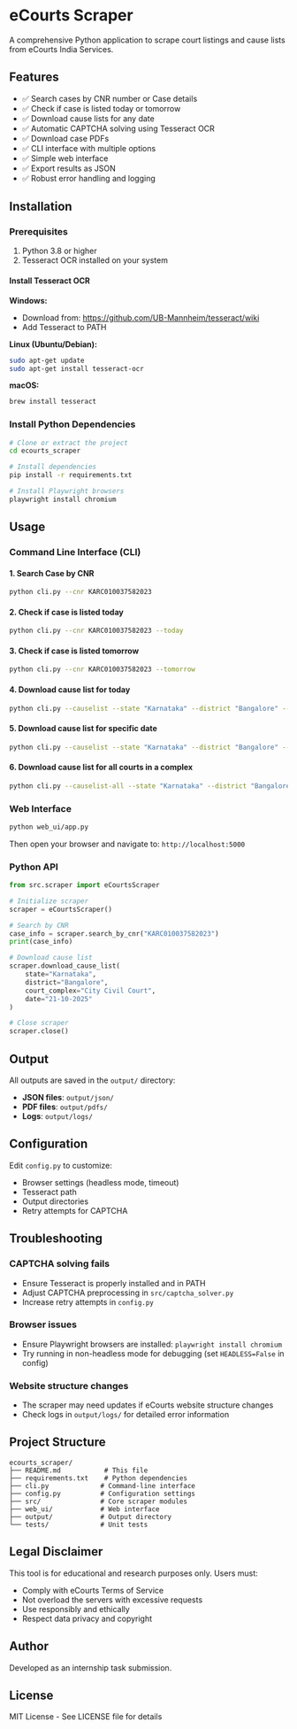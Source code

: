 # eCourts Scraper

A comprehensive Python application to scrape court listings and cause lists from eCourts India Services.

## Features

- ✅ Search cases by CNR number or Case details
- ✅ Check if case is listed today or tomorrow
- ✅ Download cause lists for any date
- ✅ Automatic CAPTCHA solving using Tesseract OCR
- ✅ Download case PDFs
- ✅ CLI interface with multiple options
- ✅ Simple web interface
- ✅ Export results as JSON
- ✅ Robust error handling and logging

## Installation

### Prerequisites

1. Python 3.8 or higher
2. Tesseract OCR installed on your system

#### Install Tesseract OCR

**Windows:**
- Download from: https://github.com/UB-Mannheim/tesseract/wiki
- Add Tesseract to PATH

**Linux (Ubuntu/Debian):**
```bash
sudo apt-get update
sudo apt-get install tesseract-ocr
```

**macOS:**
```bash
brew install tesseract
```

### Install Python Dependencies

```bash
# Clone or extract the project
cd ecourts_scraper

# Install dependencies
pip install -r requirements.txt

# Install Playwright browsers
playwright install chromium
```

## Usage

### Command Line Interface (CLI)

#### 1. Search Case by CNR

```bash
python cli.py --cnr KARC010037582023
```

#### 2. Check if case is listed today

```bash
python cli.py --cnr KARC010037582023 --today
```

#### 3. Check if case is listed tomorrow

```bash
python cli.py --cnr KARC010037582023 --tomorrow
```

#### 4. Download cause list for today

```bash
python cli.py --causelist --state "Karnataka" --district "Bangalore" --court-complex "City Civil Court"
```

#### 5. Download cause list for specific date

```bash
python cli.py --causelist --state "Karnataka" --district "Bangalore" --court-complex "City Civil Court" --date "21-10-2025"
```

#### 6. Download cause list for all courts in a complex

```bash
python cli.py --causelist-all --state "Karnataka" --district "Bangalore" --court-complex "City Civil Court"
```

### Web Interface

```bash
python web_ui/app.py
```

Then open your browser and navigate to: `http://localhost:5000`

### Python API

```python
from src.scraper import eCourtsScraper

# Initialize scraper
scraper = eCourtsScraper()

# Search by CNR
case_info = scraper.search_by_cnr("KARC010037582023")
print(case_info)

# Download cause list
scraper.download_cause_list(
    state="Karnataka",
    district="Bangalore",
    court_complex="City Civil Court",
    date="21-10-2025"
)

# Close scraper
scraper.close()
```

## Output

All outputs are saved in the `output/` directory:

- **JSON files**: `output/json/`
- **PDF files**: `output/pdfs/`
- **Logs**: `output/logs/`

## Configuration

Edit `config.py` to customize:

- Browser settings (headless mode, timeout)
- Tesseract path
- Output directories
- Retry attempts for CAPTCHA

## Troubleshooting

### CAPTCHA solving fails

- Ensure Tesseract is properly installed and in PATH
- Adjust CAPTCHA preprocessing in `src/captcha_solver.py`
- Increase retry attempts in `config.py`

### Browser issues

- Ensure Playwright browsers are installed: `playwright install chromium`
- Try running in non-headless mode for debugging (set `HEADLESS=False` in config)

### Website structure changes

- The scraper may need updates if eCourts website structure changes
- Check logs in `output/logs/` for detailed error information

## Project Structure

```
ecourts_scraper/
├── README.md           # This file
├── requirements.txt    # Python dependencies
├── cli.py             # Command-line interface
├── config.py          # Configuration settings
├── src/               # Core scraper modules
├── web_ui/            # Web interface
├── output/            # Output directory
└── tests/             # Unit tests
```

## Legal Disclaimer

This tool is for educational and research purposes only. Users must:

- Comply with eCourts Terms of Service
- Not overload the servers with excessive requests
- Use responsibly and ethically
- Respect data privacy and copyright

## Author

Developed as an internship task submission.

## License

MIT License - See LICENSE file for details

